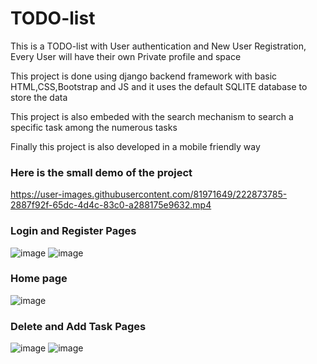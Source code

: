# TODO-list
<p>This is a TODO-list with User authentication and New User Registration, Every User will have their own Private profile and space</p>
<p>This project is done using django backend framework with basic HTML,CSS,Bootstrap and JS and it uses the default SQLITE database to store the data</p>
<p>This project is also embeded with the search mechanism to search a specific task among the numerous tasks</p>
<p>Finally this project is also developed in a mobile friendly way</p>
<h3>Here is the small demo of the project</h3>



https://user-images.githubusercontent.com/81971649/222873785-2887f92f-65dc-4d4c-83c0-a288175e9632.mp4

<h3>Login and Register Pages</h3>

![image](https://user-images.githubusercontent.com/81971649/222873825-2fc853ad-647d-4b98-bf8a-838a8445a894.png)
![image](https://user-images.githubusercontent.com/81971649/222873854-42a21108-ebca-4b82-9643-bb156f412f70.png)

<h3>Home page</h3>


![image](https://user-images.githubusercontent.com/81971649/222873881-cac00247-0618-4089-8a25-1b3329fc58e7.png)

<h3>Delete and Add Task Pages</h3>


![image](https://user-images.githubusercontent.com/81971649/222873910-f47b4e86-d828-4b41-bed5-4b839c3ad7a4.png)
![image](https://user-images.githubusercontent.com/81971649/222873921-31b0e28f-14a1-4ea9-8d75-d38ce34b72f6.png)



